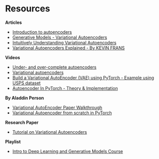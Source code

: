 # Resources

**Articles**
* [Introduction to autoencoders](https://atcold.github.io/NYU-DLSP20/en/week07/07-3/)
* [Generative Models - Variational Autoencoders](https://atcold.github.io/NYU-DLSP20/en/week08/08-3/)
* [Intuitively Understanding Variational Autoencoders](https://towardsdatascience.com/intuitively-understanding-variational-autoencoders-1bfe67eb5daf)
* [Variational Autoencoders Explained - By KEVIN FRANS](https://kvfrans.com/variational-autoencoders-explained/)


**Videos**
* [Under- and over-complete autoencoders](https://www.youtube.com/watch?v=bggWQ14DD9M&list=PLLHTzKZzVU9eaEyErdV26ikyolxOsz6mq&index=14)
* [Variational autoencoders](https://www.youtube.com/watch?v=7Rb4s9wNOmc&list=PLLHTzKZzVU9eaEyErdV26ikyolxOsz6mq&index=15)
* [Build a Variational AutoEncoder (VAE) using PyTorch - Example using USPS dataset](https://www.youtube.com/watch?v=Dql4DBAlYpA)
* [Autoencoder In PyTorch - Theory & Implementation](https://www.youtube.com/watch?v=zp8clK9yCro)


**By Aladdin Person**
* [Variational AutoEncoder Paper Walkthrough](https://www.youtube.com/watch?v=5bA6gwo36Cw)
* [Variational Autoencoder from scratch in PyTorch](https://www.youtube.com/watch?v=VELQT1-hILo)


**Research Paper**
* [Tutorial on Variational Autoencoders](https://arxiv.org/pdf/1606.05908.pdf)


**Playlist**
* [Intro to Deep Learning and Generative Models Course](https://www.youtube.com/playlist?list=PLTKMiZHVd_2KJtIXOW0zFhFfBaJJilH51)
